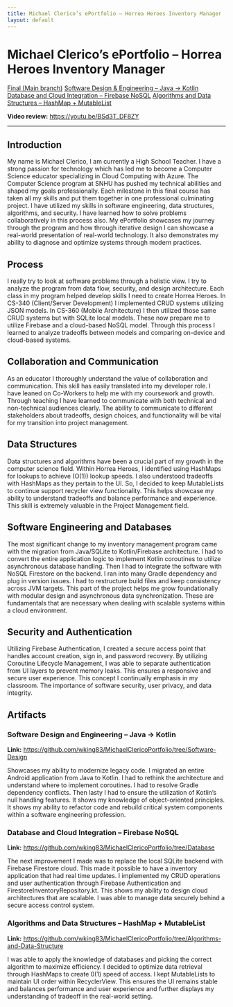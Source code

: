 ```yaml
---
title: Michael Clerico’s ePortfolio – Horrea Heroes Inventory Manager
layout: default
---
```


<link rel="stylesheet" href="assets/css/custom.css">

# Michael Clerico’s ePortfolio – Horrea Heroes Inventory Manager

<div class="links">
  <a href="https://github.com/wking83/MichaelClericoPortfolio/tree/main">Final (Main branch)</a>
  <a href="https://github.com/wking83/MichaelClericoPortfolio/tree/Software-Design">Software Design &amp; Engineering – Java -> Kotlin</a>
  <a href="https://github.com/wking83/MichaelClericoPortfolio/tree/Database">Database and Cloud Integration – Firebase NoSQL</a>
  <a href="https://github.com/wking83/MichaelClericoPortfolio/tree/Algorithms-and-Data-Structure">Algorithms and Data Structures – HashMap + MutableList</a>
</div>

**Video review:** <https://youtu.be/BSd3T_DF8ZY>

---

## Introduction
My name is Michael Clerico, I am currently a High School Teacher. I have a strong passion for technology which has led me to become a Computer Science educator specializing in Cloud Computing with Azure. The Computer Science program at SNHU has pushed my technical abilities and shaped my goals professionally. Each milestone in this final course has taken all my skills and put them together in one professional culminating project. I have utilized my skills in software engineering, data structures, algorithms, and security. I have learned how to solve problems collaboratively in this process also. My ePortfolio showcases my journey through the program and how through iterative design I can showcase a real-world presentation of real-world technology. It also demonstrates my ability to diagnose and optimize systems through modern practices. 

## Process
I really try to look at software problems through a holistic view. I try to analyze the program from data flow, security, and design architecture. Each class in my program helped develop skills I need to create Horrea Heroes. In CS-340 (Client/Server Development) I implemented CRUD systems utilizing JSON models. In CS-360 (Mobile Architecture) I then utilized those same CRUD systems but with SQLite local models. These now prepare me to utilize Firebase and a cloud-based NoSQL model. Through this process I learned to analyze tradeoffs between models and comparing on-device and cloud-based systems. 

## Collaboration and Communication
As an educator I thoroughly understand the value of collaboration and communication. This skill has easily translated into my developer role. I have leaned on Co-Workers to help me with my coursework and growth. Through teaching I have learned to communicate with both technical and non-technical audiences clearly. The ability to communicate to different stakeholders about tradeoffs, design choices, and functionality will be vital for my transition into project management. 

## Data Structures
Data structures and algorithms have been a crucial part of my growth in the computer science field. Within Horrea Heroes, I identified using HashMaps for lookups to achieve (O(1)) lookup speeds. I also understood tradeoffs with HashMaps as they pertain to the UI. So, I decided to keep MutableLists to continue support recycler view functionality. This helps showcase my ability to understand tradeoffs and balance performance and experience. This skill is extremely valuable in the Project Management field.

## Software Engineering and Databases
The most significant change to my inventory management program came with the migration from Java/SQLite to Kotlin/Firebase architecture. I had to convert the entire application logic to implement Kotlin coroutines to utilize asynchronous database handling. Then I had to integrate the software with NoSQL Firestore on the backend. I ran into many Gradle dependency and plug in version issues. I had to restructure build files and keep consistency across JVM targets. This part of the project helps me grow foundationally with modular design and asynchronous data synchronization. These are fundamentals that are necessary when dealing with scalable systems within a cloud environment.

## Security and Authentication
Utilizing Firebase Authentication, I created a secure access point that handles account creation, sign in, and password recovery. By utilizing Coroutine Lifecycle Management, I was able to separate authentication from UI layers to prevent memory leaks. This ensures a responsive and secure user experience.  This concept I continually emphasis in my classroom. The importance of software security, user privacy, and data integrity. 

## Artifacts

### Software Design and Engineering – Java -> Kotlin
**Link:** <https://github.com/wking83/MichaelClericoPortfolio/tree/Software-Design>

Showcases my ability to modernize legacy code. I migrated an entire Android application from Java to Kotlin. I had to rethink the architecture and understand where to implement coroutines. I had to resolve Gradle dependency conflicts. Then lasty I had to ensure the utilization of Kotlin’s null handling features. It shows my knowledge of object-oriented principles. It shows my ability to refactor code and rebuild critical system components within a software engineering profession. 

### Database and Cloud Integration – Firebase NoSQL
**Link:** <https://github.com/wking83/MichaelClericoPortfolio/tree/Database>

The next improvement I made was to replace the local SQLite backend with Firebase Firestore cloud. This made it possible to have a inventory application that had real time updates. I implemented my CRUD operations and user authentication through Firebase Authentication and FirestoreInventoryRepository.kt. This shows my ability to design cloud architectures that are scalable. I was able to manage data securely behind a secure access control system. 

### Algorithms and Data Structures – HashMap + MutableList
**Link:** <https://github.com/wking83/MichaelClericoPortfolio/tree/Algorithms-and-Data-Structure>

I was able to apply the knowledge of databases and picking the correct algorithm to maximize efficiency. I decided to optimize data retrieval through HashMaps to create 0(1) speed of access. I kept MutableLists to maintain UI order within RecyclerView. This ensures the UI remains stable and balances performance and user experience and further displays my understanding of tradeoff in the real-world setting.
